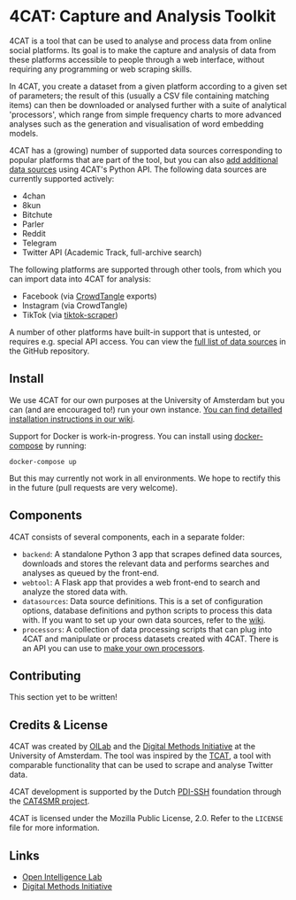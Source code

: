 # 4CAT: Capture and Analysis Toolkit

4CAT is a tool that can be used to analyse and process data from online social
platforms. Its goal is to make the capture and analysis of data from these 
platforms accessible to people through a web interface, without requiring any
programming or web scraping skills.

In 4CAT, you create a dataset from a given platform according to a given set of
parameters; the result of this (usually a CSV file containing matching items) 
can then be downloaded or analysed further with a suite of analytical 
'processors', which range from simple frequency charts to more advanced analyses
such as the generation and visualisation of word embedding models.

4CAT has a (growing) number of supported data sources corresponding to popular 
platforms that are part of the tool, but you can also [add additional data 
sources](https://github.com/digitalmethodinitiative/4cat/wiki/Data-sources) 
using 4CAT's Python API. The following data sources are currently supported 
actively:

* 4chan
* 8kun
* Bitchute
* Parler
* Reddit
* Telegram
* Twitter API (Academic Track, full-archive search)

The following platforms are supported through other tools, from which you can 
import data into 4CAT for analysis:

* Facebook (via [CrowdTangle](https://www.crowdtangle.com) exports)
* Instagram (via CrowdTangle)
* TikTok (via [tiktok-scraper](https://github.com/drawrowfly/tiktok-scraper))

A number of other platforms have built-in support that is untested, or requires
e.g. special API access. You can view the [full list of data 
sources](https://github.com/digitalmethodsinitiative/4cat/tree/master/datasources) 
in the GitHub repository.

## Install
We use 4CAT for our own purposes at the University of Amsterdam but you can
(and are encouraged to!) run your own instance. [You can find detailled 
installation instructions in our 
wiki](https://github.com/stijn-uva/4cat/wiki/Installing-4CAT).

Support for Docker is work-in-progress. You can install using 
[docker-compose](https://docs.docker.com/compose/install/) by running:
```
docker-compose up
```

But this may currently not work in all environments. We hope to rectify this in 
the future (pull requests are very welcome).

## Components
4CAT consists of several components, each in a separate folder:

- `backend`: A standalone Python 3 app that scrapes defined data sources, 
  downloads and stores the relevant data and performs searches and analyses as 
  queued by the front-end.
- `webtool`: A Flask app that provides a web front-end to search and analyze
  the stored data with.
- `datasources`: Data source definitions. This is a set of configuration 
  options, database definitions and python scripts to process this data with.
  If you want to set up your own data sources, refer to the
  [wiki](https://github.com/stijn-uva/4cat/wiki/Data-sources).
- `processors`: A collection of data processing scripts that can plug into
  4CAT and manipulate or process datasets created with 4CAT. There is an API
  you can use to [make your own 
  processors](https://github.com/digitalmethodsinitiative/4cat/wiki/How-to-make-a-processor).

## Contributing
This section yet to be written!

## Credits & License
4CAT was created by [OILab](https://oilab.eu) and the 
[Digital Methods Initiative](https://www.digitalmethods.net) at the University
of Amsterdam. The tool was inspired by the 
[TCAT](https://wiki.digitalmethods.net/Dmi/ToolDmiTcat), a tool with comparable
functionality that can be used to scrape and analyse Twitter data.

4CAT development is supported by the Dutch [PDI-SSH](https://pdi-ssh.nl/en/) foundation through the [CAT4SMR project](https://cat4smr.humanities.uva.nl/). 

4CAT is licensed under the Mozilla Public License, 2.0. Refer to the `LICENSE`
file for more information.

## Links
- [Open Intelligence Lab](https://www.oilab.eu)
- [Digital Methods Initiative](https://www.digitalmethods.net)